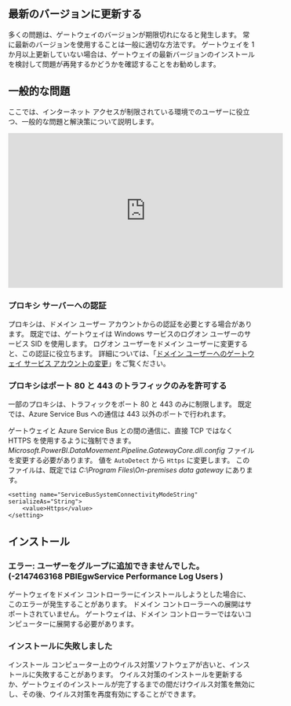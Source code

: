 ## <a name="update-to-the-latest-version"></a>最新のバージョンに更新する
多くの問題は、ゲートウェイのバージョンが期限切れになると発生します。  常に最新のバージョンを使用することは一般に適切な方法です。  ゲートウェイを 1 か月以上更新していない場合は、ゲートウェイの最新バージョンのインストールを検討して問題が再発するかどうかを確認することをお勧めします。

## <a name="common-issues"></a>一般的な問題
ここでは、インターネット アクセスが制限されている環境でのユーザーに役立つ、一般的な問題と解決策について説明します。

<iframe width="560" height="315" src="https://www.youtube.com/embed/-t7RO6mHATI?showinfo=0" frameborder="0" allowfullscreen></iframe>

### <a name="authentication-to-proxy-server"></a>プロキシ サーバーへの認証
プロキシは、ドメイン ユーザー アカウントからの認証を必要とする場合があります。 既定では、ゲートウェイは Windows サービスのログオン ユーザーのサービス SID を使用します。 ログオン ユーザーをドメイン ユーザーに変更すると、この認証に役立ちます。 詳細については、「[ドメイン ユーザーへのゲートウェイ サービス アカウントの変更](../service-gateway-proxy.md#changing-the-gateway-service-account-to-a-domain-user)」をご覧ください。

### <a name="your-proxy-only-allows-ports-80-and-443-traffic"></a>プロキシはポート 80 と 443 のトラフィックのみを許可する
一部のプロキシは、トラフィックをポート 80 と 443 のみに制限します。 既定では、Azure Service Bus への通信は 443 以外のポートで行われます。

ゲートウェイと Azure Service Bus との間の通信に、直接 TCP ではなく HTTPS を使用するように強制できます。 *Microsoft.PowerBI.DataMovement.Pipeline.GatewayCore.dll.config* ファイルを変更する必要があります。 値を `AutoDetect` から `Https` に変更します。 このファイルは、既定では *C:\Program Files\On-premises data gateway* にあります。

```
<setting name="ServiceBusSystemConnectivityModeString" serializeAs="String">
    <value>Https</value>
</setting>
```

## <a name="installation"></a>インストール
### <a name="error-failed-to-add-user-to-group---2147463168---pbiegwservice---performance-log-users---"></a>エラー: ユーザーをグループに追加できませんでした。  (-2147463168   PBIEgwService   Performance Log Users   )
ゲートウェイをドメイン コントローラーにインストールしようとした場合に、このエラーが発生することがあります。 ドメイン コントローラーへの展開はサポートされていません。 ゲートウェイは、ドメイン コントローラーではないコンピューターに展開する必要があります。

### <a name="installation-fails"></a>インストールに失敗しました
インストール コンピューター上のウイルス対策ソフトウェアが古いと、インストールに失敗することがあります。 ウイルス対策のインストールを更新するか、ゲートウェイのインストールが完了するまでの間だけウイルス対策を無効にし、その後、ウイルス対策を再度有効にすることができます。

